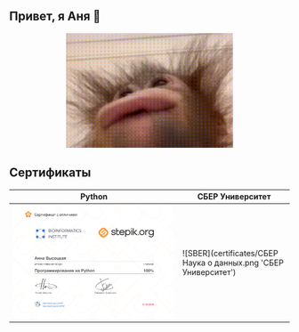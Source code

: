 ## Привет, я Аня 👋

<p align="center">

  <img width="300" src="Орангутанг.gif">

</p>


## Сертификаты
| Python                                                   |СБЕР Университет                              |
| ---------------------------------------------------------| ---------------------------------------------|
| ![Python](certificates/PythonStepik.png 'Python Stepik') | ![SBER](certificates/СБЕР Наука о данных.png 'СБЕР Университет') |



<!--
**anVysa/anVysa** is a ✨ _special_ ✨ repository because its `README.md` (this file) appears on your GitHub profile.

Here are some ideas to get you started:

- 🔭 I’m currently working on ...
- 🌱 I’m currently learning ...
- 👯 I’m looking to collaborate on ...
- 🤔 I’m looking for help with ...
- 💬 Ask me about ...
- 📫 How to reach me: ...
- 😄 Pronouns: ...
- ⚡ Fun fact: ...
-->
